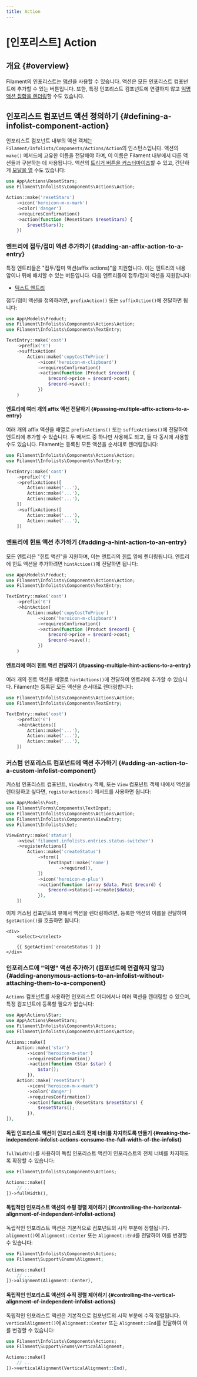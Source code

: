 ```yaml
---
title: Action
---
```

# [인포리스트] Action

## 개요 {#overview}

Filament의 인포리스트는 [액션](../actions)을 사용할 수 있습니다. 액션은 모든 인포리스트 컴포넌트에 추가할 수 있는 버튼입니다. 또한, 특정 인포리스트 컴포넌트에 연결하지 않고 [익명 액션 집합을 렌더링](#adding-anonymous-actions-to-an-infolist-without-attaching-them-to-a-component)할 수도 있습니다.

## 인포리스트 컴포넌트 액션 정의하기 {#defining-a-infolist-component-action}

인포리스트 컴포넌트 내부의 액션 객체는 `Filament/Infolists/Components/Actions/Action`의 인스턴스입니다. 액션의 `make()` 메서드에 고유한 이름을 전달해야 하며, 이 이름은 Filament 내부에서 다른 액션들과 구분하는 데 사용됩니다. 액션의 [트리거 버튼을 커스터마이즈](../actions/trigger-button)할 수 있고, 간단하게 [모달을 열](../actions/modals) 수도 있습니다:

```php
use App\Actions\ResetStars;
use Filament\Infolists\Components\Actions\Action;

Action::make('resetStars')
    ->icon('heroicon-m-x-mark')
    ->color('danger')
    ->requiresConfirmation()
    ->action(function (ResetStars $resetStars) {
        $resetStars();
    })
```

### 엔트리에 접두/접미 액션 추가하기 {#adding-an-affix-action-to-a-entry}

특정 엔트리들은 "접두/접미 액션(affix actions)"을 지원합니다. 이는 엔트리의 내용 앞이나 뒤에 배치할 수 있는 버튼입니다. 다음 엔트리들이 접두/접미 액션을 지원합니다:

- [텍스트 엔트리](entries/text-entry)

접두/접미 액션을 정의하려면, `prefixAction()` 또는 `suffixAction()`에 전달하면 됩니다:

```php
use App\Models\Product;
use Filament\Infolists\Components\Actions\Action;
use Filament\Infolists\Components\TextEntry;

TextEntry::make('cost')
    ->prefix('€')
    ->suffixAction(
        Action::make('copyCostToPrice')
            ->icon('heroicon-m-clipboard')
            ->requiresConfirmation()
            ->action(function (Product $record) {
                $record->price = $record->cost;
                $record->save();
            })
    )
```

<AutoScreenshot name="infolists/entries/actions/suffix" alt="접미 액션이 있는 텍스트 엔트리" version="3.x" />

#### 엔트리에 여러 개의 affix 액션 전달하기 {#passing-multiple-affix-actions-to-a-entry}

여러 개의 affix 액션을 배열로 `prefixActions()` 또는 `suffixActions()`에 전달하여 엔트리에 추가할 수 있습니다. 두 메서드 중 하나만 사용해도 되고, 둘 다 동시에 사용할 수도 있습니다. Filament는 등록된 모든 액션을 순서대로 렌더링합니다:

```php
use Filament\Infolists\Components\Actions\Action;
use Filament\Infolists\Components\TextEntry;

TextEntry::make('cost')
    ->prefix('€')
    ->prefixActions([
        Action::make('...'),
        Action::make('...'),
        Action::make('...'),
    ])
    ->suffixActions([
        Action::make('...'),
        Action::make('...'),
    ])
```

### 엔트리에 힌트 액션 추가하기 {#adding-a-hint-action-to-an-entry}

모든 엔트리은 "힌트 액션"을 지원하며, 이는 엔트리의 [힌트](entries/getting-started#adding-a-hint-next-to-the-label) 옆에 렌더링됩니다. 엔트리에 힌트 액션을 추가하려면 `hintAction()`에 전달하면 됩니다:

```php
use App\Models\Product;
use Filament\Infolists\Components\Actions\Action;
use Filament\Infolists\Components\TextEntry;

TextEntry::make('cost')
    ->prefix('€')
    ->hintAction(
        Action::make('copyCostToPrice')
            ->icon('heroicon-m-clipboard')
            ->requiresConfirmation()
            ->action(function (Product $record) {
                $record->price = $record->cost;
                $record->save();
            })
    )
```

<AutoScreenshot name="infolists/entries/actions/hint" alt="힌트 액션이 있는 텍스트 엔트리" version="3.x" />

#### 엔트리에 여러 힌트 액션 전달하기 {#passing-multiple-hint-actions-to-a-entry}

여러 개의 힌트 액션을 배열로 `hintActions()`에 전달하여 엔트리에 추가할 수 있습니다. Filament는 등록된 모든 액션을 순서대로 렌더링합니다:

```php
use Filament\Infolists\Components\Actions\Action;
use Filament\Infolists\Components\TextEntry;

TextEntry::make('cost')
    ->prefix('€')
    ->hintActions([
        Action::make('...'),
        Action::make('...'),
        Action::make('...'),
    ])
```

### 커스텀 인포리스트 컴포넌트에 액션 추가하기 {#adding-an-action-to-a-custom-infolist-component}

커스텀 인포리스트 컴포넌트, `ViewEntry` 객체, 또는 `View` 컴포넌트 객체 내에서 액션을 렌더링하고 싶다면, `registerActions()` 메서드를 사용하면 됩니다:

```php
use App\Models\Post;
use Filament\Forms\Components\TextInput;
use Filament\Infolists\Components\Actions\Action;
use Filament\Infolists\Components\ViewEntry;
use Filament\Infolists\Set;

ViewEntry::make('status')
    ->view('filament.infolists.entries.status-switcher')
    ->registerActions([
        Action::make('createStatus')
            ->form([
                TextInput::make('name')
                    ->required(),
            ])
            ->icon('heroicon-m-plus')
            ->action(function (array $data, Post $record) {
                $record->status()->create($data);
            }),
    ])
```

이제 커스텀 컴포넌트의 뷰에서 액션을 렌더링하려면, 등록한 액션의 이름을 전달하여 `$getAction()`을 호출하면 됩니다:

```blade
<div>
    <select></select>
    
    {{ $getAction('createStatus') }}
</div>
```

### 인포리스트에 "익명" 액션 추가하기 (컴포넌트에 연결하지 않고) {#adding-anonymous-actions-to-an-infolist-without-attaching-them-to-a-component}

`Actions` 컴포넌트를 사용하면 인포리스트 어디에서나 여러 액션을 렌더링할 수 있으며, 특정 컴포넌트에 등록할 필요가 없습니다:

```php
use App\Actions\Star;
use App\Actions\ResetStars;
use Filament\Infolists\Components\Actions;
use Filament\Infolists\Components\Actions\Action;

Actions::make([
    Action::make('star')
        ->icon('heroicon-m-star')
        ->requiresConfirmation()
        ->action(function (Star $star) {
            $star();
        }),
    Action::make('resetStars')
        ->icon('heroicon-m-x-mark')
        ->color('danger')
        ->requiresConfirmation()
        ->action(function (ResetStars $resetStars) {
            $resetStars();
        }),
]),
```

<AutoScreenshot name="infolists/layout/actions/anonymous/simple" alt="익명 액션" version="3.x" />

#### 독립 인포리스트 액션이 인포리스트의 전체 너비를 차지하도록 만들기 {#making-the-independent-infolist-actions-consume-the-full-width-of-the-infolist}

`fullWidth()`를 사용하여 독립 인포리스트 액션이 인포리스트의 전체 너비를 차지하도록 확장할 수 있습니다:

```php
use Filament\Infolists\Components\Actions;

Actions::make([
    // ...
])->fullWidth(),
```

<AutoScreenshot name="infolists/layout/actions/anonymous/full-width" alt="전체 너비를 차지하는 익명 액션" version="3.x" />

#### 독립적인 인포리스트 액션의 수평 정렬 제어하기 {#controlling-the-horizontal-alignment-of-independent-infolist-actions}

독립적인 인포리스트 액션은 기본적으로 컴포넌트의 시작 부분에 정렬됩니다. `alignment()`에 `Alignment::Center` 또는 `Alignment::End`를 전달하여 이를 변경할 수 있습니다:

```php
use Filament\Infolists\Components\Actions;
use Filament\Support\Enums\Alignment;

Actions::make([
    // ...
])->alignment(Alignment::Center),
```

<AutoScreenshot name="infolists/layout/actions/anonymous/horizontally-aligned-center" alt="익명 액션이 중앙에 수평 정렬된 모습" version="3.x" />

#### 독립적인 인포리스트 액션의 수직 정렬 제어하기 {#controlling-the-vertical-alignment-of-independent-infolist-actions}

독립적인 인포리스트 액션은 기본적으로 컴포넌트의 시작 부분에 수직 정렬됩니다. `verticalAlignment()`에 `Alignment::Center` 또는 `Alignment::End`를 전달하여 이를 변경할 수 있습니다:

```php
use Filament\Infolists\Components\Actions;
use Filament\Support\Enums\VerticalAlignment;

Actions::make([
    // ...
])->verticalAlignment(VerticalAlignment::End),
```

<AutoScreenshot name="infolists/layout/actions/anonymous/vertically-aligned-end" alt="익명 액션이 끝에 수직 정렬된 모습" version="3.x" />
